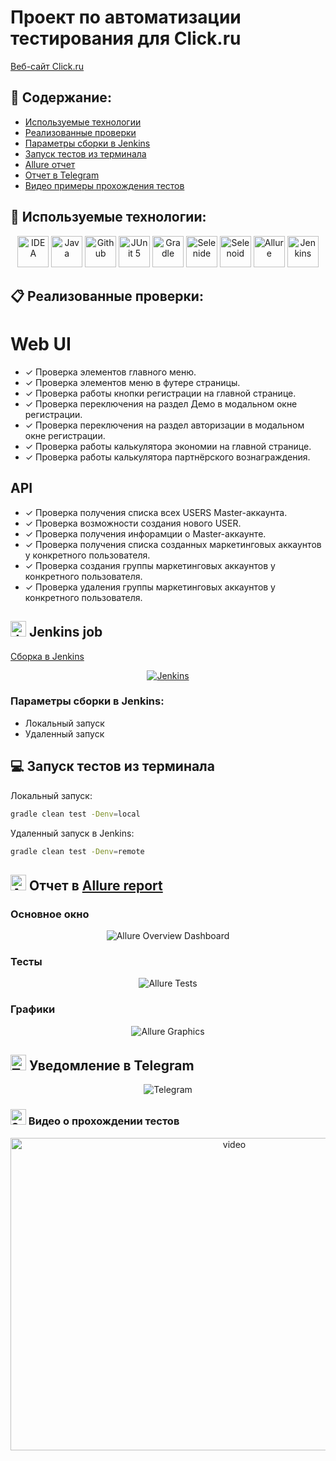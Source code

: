 # Проект по автоматизации тестирования для Click.ru
<a target="_blank" href="https://click.ru">Веб-сайт Click.ru</a>

## :scroll: Содержание:

* <a href="#stack">Используемые технологии</a>
* <a href="#verifications">Реализованные проверки</a>
* <a href="#jenkins-build">Параметры сборки в Jenkins</a>
* <a href="#terminal-run">Запуск тестов из терминала</a>
* <a href="#allure-report">Allure отчет</a>
* <a href="#telegram-notification">Отчет в Telegram</a>
* <a href="#selenoid-video">Видео примеры прохождения тестов</a>

<a id="stack"></a>
## 🔧 Используемые технологии:

<p align="center">
<a href="https://www.jetbrains.com/idea/"><img src="ProjectMedia/Intelij_IDEA.svg" width="50" height="50"  alt="IDEA"/></a>
<a href="https://www.java.com/"><img src="ProjectMedia/Java.svg" width="50" height="50"  alt="Java"/></a>
<a href="https://github.com/"><img src="ProjectMedia/Github.svg" width="50" height="50"  alt="Github"/></a>
<a href="https://junit.org/junit5/"><img src="ProjectMedia/JUnit5.svg" width="50" height="50"  alt="JUnit 5"/></a>
<a href="https://gradle.org/"><img src="ProjectMedia/Gradle.svg" width="50" height="50"  alt="Gradle"/></a>
<a href="https://selenide.org/"><img src="ProjectMedia/Selenide.svg" width="50" height="50"  alt="Selenide"/></a>
<a href="https://aerokube.com/selenoid/"><img src="ProjectMedia/Selenoid.svg" width="50" height="50"  alt="Selenoid"/></a>
<a href="https://github.com/allure-framework/allure2"><img src="ProjectMedia/Allure_Report.svg" width="50" height="50"  alt="Allure"/></a>
<a href="https://www.jenkins.io/"><img src="ProjectMedia/Jenkins.svg" width="50" height="50"  alt="Jenkins"/></a>
</p>

<a id="verifications"></a>
## :clipboard: Реализованные проверки:

# Web UI
- ✓ Проверка элементов главного меню.
- ✓ Проверка элементов меню в футере страницы.
- ✓ Проверка работы кнопки регистрации на главной странице.
- ✓ Проверка переключения на раздел Демо в модальном окне регистрации.
- ✓ Проверка переключения на раздел авторизации в модальном окне регистрации.
- ✓ Проверка работы калькулятора экономии на главной странице.
- ✓ Проверка работы калькулятора партнёрского вознаграждения.

## API
- ✓ Проверка получения списка всех USERS Master-аккаунта.
- ✓ Проверка возможности создания нового USER.
- ✓ Проверка получения инфорамции о Master-аккаунте.
- ✓ Проверка получения списка созданных маркетинговых аккаунтов у конкретного пользователя.
- ✓ Проверка создания группы маркетинговых аккаунтов у конкретного пользователя.
- ✓ Проверка удаления группы маркетинговых аккаунтов у конкретного пользователя.


## <img src="ProjectMedia/Jenkins.svg" width="25" height="25"  alt="Jenkins"/></a> Jenkins job
<a target="_blank" href="https://jenkins.autotests.cloud/job/С16-Denis_Antonov_0_0-projectForClickRu/">Сборка в Jenkins</a>
<p align="center">
<a href="https://jenkins.autotests.cloud/job/С16-Denis_Antonov_0_0-projectForClickRu/"><img src="ProjectMedia/Jenkins_mainpage_build.png" alt="Jenkins"/></a>
</p>

<a id="jenkins-build"></a>
### Параметры сборки в Jenkins:

- Локальный запуск
- Удаленный запуск

<a id="terminal-run"></a>
## :computer: Запуск тестов из терминала

Локальный запуск:
```bash
gradle clean test -Denv=local
```

Удаленный запуск в Jenkins:
```bash
gradle clean test -Denv=remote
```

<a id="allure-report"></a>
## <img src="ProjectMedia/Allure_Report.svg" width="25" height="25"  alt="Allure"/></a> Отчет в <a target="_blank" href="https://jenkins.autotests.cloud/job/https://jenkins.autotests.cloud/job/С16-Denis_Antonov_0_0-projectForClickRu/16/allure/#">Allure report</a>

### Основное окно

<p align="center">
<img title="Allure Overview Dashboard" src="ProjectMedia/Allure_report_overview.png">
</p>

### Тесты

<p align="center">
<img title="Allure Tests" src="ProjectMedia/Allure_report_tests.png">
</p>

### Графики

<p align="center">
<img title="Allure Graphics" src="ProjectMedia/Allure_report_grafics.png">
</p>

<a id="telegram-notification"></a>
## <img src="ProjectMedia/Telegram.svg" width="25" height="25"  alt="Telegram"/></a> Уведомление в Telegram

<p align="center">
<img title="Telegram" src="ProjectMedia/Telegram_notification.png">
</p>

<a id="selenoid-video"></a>
### <img src="ProjectMedia/Selenoid.svg" width="25" height="25"  alt="Selenoid video"/></a> Видео о прохождении тестов

<p align="center">
<img title="Selenoid Video" src="ProjectMedia/VideoAttachClickRu.gif" width="700" height="500"  alt="video"> 
</p>